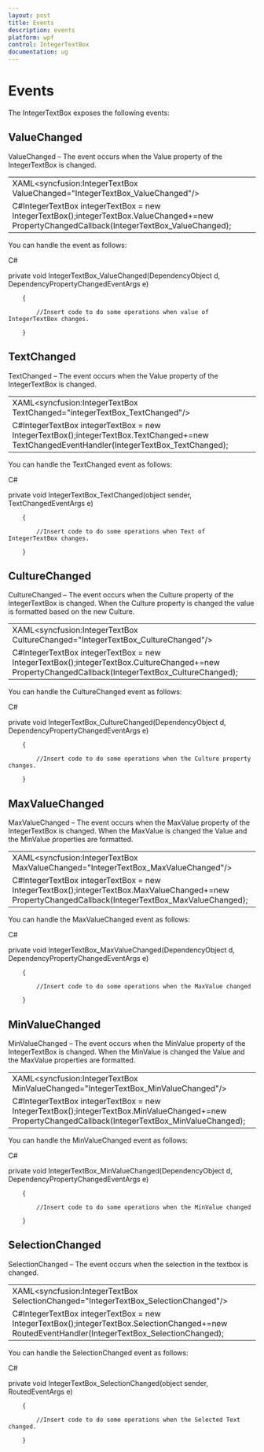 ```yaml
---
layout: post
title: Events
description: events
platform: wpf
control: IntegerTextBox 
documentation: ug
---
```


# Events

The IntegerTextBox exposes the following events:

## ValueChanged

ValueChanged – The event occurs when the Value property of the IntegerTextBox is changed.

<table>
<tr>
<td>
XAML&lt;syncfusion:IntegerTextBox ValueChanged="IntegerTextBox_ValueChanged"/&gt;</td></tr>
<tr>
<td>
C#IntegerTextBox integerTextBox = new IntegerTextBox();integerTextBox.ValueChanged+=new PropertyChangedCallback(IntegerTextBox_ValueChanged);</td></tr>
</table>


You can handle the event as follows:

C#



private void IntegerTextBox_ValueChanged(DependencyObject d, DependencyPropertyChangedEventArgs e)

        {

            //Insert code to do some operations when value of IntegerTextBox changes.

        }

## TextChanged

TextChanged – The event occurs when the Value property of the IntegerTextBox is changed.

<table>
<tr>
<td>
XAML&lt;syncfusion:IntegerTextBox  TextChanged="integerTextBox_TextChanged"/&gt;</td></tr>
<tr>
<td>
C#IntegerTextBox integerTextBox = new IntegerTextBox();integerTextBox.TextChanged+=new TextChangedEventHandler(IntegerTextBox_TextChanged);</td></tr>
</table>


You can handle the TextChanged event as follows:

C#



private void IntegerTextBox_TextChanged(object sender, TextChangedEventArgs e)

        {

            //Insert code to do some operations when Text of IntegerTextBox changes.

        }

## CultureChanged

CultureChanged – The event occurs when the Culture property of the IntegerTextBox is changed. When the Culture property is changed the value is formatted based on the new Culture.

<table>
<tr>
<td>
XAML&lt;syncfusion:IntegerTextBox  CultureChanged="IntegerTextBox_CultureChanged"/&gt;</td></tr>
<tr>
<td>
C#IntegerTextBox integerTextBox = new IntegerTextBox();integerTextBox.CultureChanged+=new                                                PropertyChangedCallback(IntegerTextBox_CultureChanged);</td></tr>
</table>


You can handle the CultureChanged event as follows:

C#



private void IntegerTextBox_CultureChanged(DependencyObject d, DependencyPropertyChangedEventArgs e)

        {

            //Insert code to do some operations when the Culture property changes.

        }

## MaxValueChanged

MaxValueChanged – The event occurs when the MaxValue property of the IntegerTextBox is changed. When the MaxValue is changed the Value and the MinValue properties are formatted.

<table>
<tr>
<td>
XAML&lt;syncfusion:IntegerTextBox  MaxValueChanged="IntegerTextBox_MaxValueChanged"/&gt;</td></tr>
<tr>
<td>
C#IntegerTextBox integerTextBox = new IntegerTextBox();integerTextBox.MaxValueChanged+=new                           PropertyChangedCallback(IntegerTextBox_MaxValueChanged);</td></tr>
</table>


You can handle the MaxValueChanged event as follows:

C#



private void IntegerTextBox_MaxValueChanged(DependencyObject d, DependencyPropertyChangedEventArgs e)

        {

            //Insert code to do some operations when the MaxValue changed

        }

## MinValueChanged

MinValueChanged – The event occurs when the MinValue property of the IntegerTextBox is changed. When the MinValue is changed the Value and the MaxValue properties are formatted.

<table>
<tr>
<td>
XAML&lt;syncfusion:IntegerTextBox  MinValueChanged="IntegerTextBox_MinValueChanged"/&gt;</td></tr>
<tr>
<td>
C#IntegerTextBox integerTextBox = new IntegerTextBox();integerTextBox.MinValueChanged+=new                            PropertyChangedCallback(IntegerTextBox_MinValueChanged);</td></tr>
</table>


You can handle the MinValueChanged event as follows:

C#



private void IntegerTextBox_MinValueChanged(DependencyObject d, DependencyPropertyChangedEventArgs e)

        {

            //Insert code to do some operations when the MinValue changed

        }



## SelectionChanged

SelectionChanged – The event occurs when the selection in the textbox is changed.

<table>
<tr>
<td>
XAML&lt;syncfusion:IntegerTextBox  SelectionChanged="IntegerTextBox_SelectionChanged"/&gt;</td></tr>
<tr>
<td>
C#IntegerTextBox integerTextBox = new IntegerTextBox();integerTextBox.SelectionChanged+=new RoutedEventHandler(IntegerTextBox_SelectionChanged);</td></tr>
</table>


You can handle the SelectionChanged event as follows:

C#



private void IntegerTextBox_SelectionChanged(object sender, RoutedEventArgs e)

        {

            //Insert code to do some operations when the Selected Text changed.

        }



